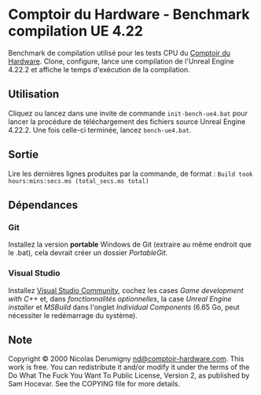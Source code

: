 Comptoir du Hardware - Benchmark compilation UE 4.22
====================================================

Benchmark de compilation utilisé pour les tests CPU du [Comptoir du Hardware](http://www.comptoir-hardware.com/). Clone, configure, lance une compilation de
l'Unreal Engine 4.22.2 et affiche le temps d'exécution de la compilation.

## Utilisation
Cliquez ou lancez dans une invite de commande `init-bench-ue4.bat` pour lancer la procédure de téléchargement des fichiers source Unreal Engine 4.22.2. Une fois celle-ci terminée, lancez `bench-ue4.bat`.

## Sortie
Lire les dernières lignes produites par la commande, de format :
`Build took hours:mins:secs.ms (total_secs.ms total)`

## Dépendances
### Git
Installez la version **portable** Windows de Git (extraire au même endroit que le .bat),
cela devrait créer un dossier *PortableGit*.
### Visual Studio
Installez [Visual Studio Community](https://visualstudio.microsoft.com/vs/community/), cochez les cases *Game development with C++* et, dans *fonctionnalités optionnelles*, la case *Unreal Engine installer* et *MSBuild* dans l'onglet *Individual Components* (6.65 Go, peut nécessiter le redémarrage du système).

## Note


Copyright © 2000 Nicolas Derumigny <nd@comptoir-hardware.com>.
This work is free. You can redistribute it and/or modify it under the
terms of the Do What The Fuck You Want To Public License, Version 2,
as published by Sam Hocevar. See the COPYING file for more details.